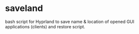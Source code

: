 # saveland
bash script for Hyprland to save name &amp; location of opened GUI applications (clients) and restore script.
